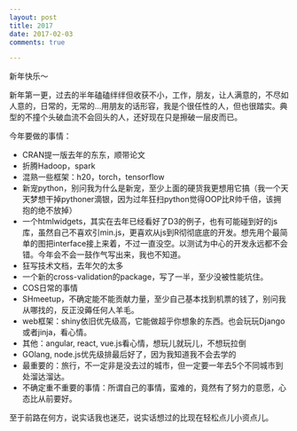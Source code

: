 ```yaml
---
layout: post
title: 2017
date: 2017-02-03
comments: true

---
```


新年快乐～

新年第一更，过去的半年磕磕绊绊但收获不小，工作，朋友，让人满意的，不尽如人意的，日常的，无常的...用朋友的话形容，我是个很任性的人，但也很踏实。典型的不撞个头破血流不会回头的人，还好现在只是擦破一层皮而已。

今年要做的事情：

- CRAN提一版去年的东东，顺带论文
- 折腾Hadoop，spark
- 混熟一些框架：h20，torch，tensorflow
- 新宠python，别问我为什么是新宠，至少上面的硬货我更想用它搞（我一个天天梦想干掉pythoner滴银，因为过年狂扫python觉得OOP比R帅千倍，该拥抱的绝不放掉）
- 一个htmlwidgets，其实在去年已经看好了D3的例子，也有可能碰到好的js库，虽然自己不喜欢引min.js，更喜欢从js到R彻彻底底的开发。想先用个最简单的图把interface接上来着，不过一直没空。以测试为中心的开发永远都不会错。今年会不会一鼓作气写出来，我也不知道。
- 狂写技术文档，去年欠的太多
- 一个新的cross-validation的package，写了一半，至少没被性能坑住。
- COS日常的事情
- SHmeetup，不确定能不能贡献力量，至少自己基本找到机票的钱了，别问我从哪找的，反正没薅任何人羊毛。
- web框架：shiny依旧优先级高，它能做超乎你想象的东西。也会玩玩Django或者jinja，看心情。
- 其他：angular, react, vue.js看心情，想玩儿就玩儿，不想玩拉倒
- GOlang, node.js优先级排最后好了，因为我知道我不会去学的
- 最重要的：旅行，不一定非是没去过的城市，但一定要一年去5个不同城市到处溜达溜达。
- 不确定重不重要的事情：所谓自己的事情，蛮难的，竟然有了努力的意愿，心态比从前要好。

至于前路在何方，说实话我也迷茫，说实话想过的比现在轻松点儿小资点儿。
